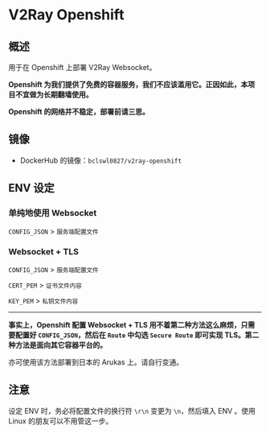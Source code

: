 # V2Ray Openshift

## 概述


用于在 Openshift 上部署 V2Ray Websocket。

**Openshift 为我们提供了免费的容器服务，我们不应该滥用它。正因如此，本项目不宜做为长期翻墙使用。**

**Openshift 的网络并不稳定，部署前请三思。**

## 镜像

 - DockerHub 的镜像：`bclswl0827/v2ray-openshift`
 
 ## ENV 设定
 
 ### 单纯地使用 Websocket
 
`CONFIG_JSON` > `服务端配置文件`
 
 ### Websocket + TLS
 
`CONFIG_JSON` > `服务端配置文件`

`CERT_PEM` > `证书文件内容`

`KEY_PEM`  > `私钥文件内容`

---

**事实上，Openshift 配置 Websocket + TLS 用不着第二种方法这么麻烦，只需要配置好 `CONFIG_JSON`，然后在 `Route` 中勾选 `Secure Route` 即可实现 TLS。第二种方法是面向其它容器平台的。**

亦可使用该方法部署到日本的 Arukas 上。请自行变通。

## 注意

设定 ENV 时，务必将配置文件的换行符 `\r\n` 变更为 `\n`，然后填入 ENV 。使用 Linux 的朋友可以不用管这一步。
